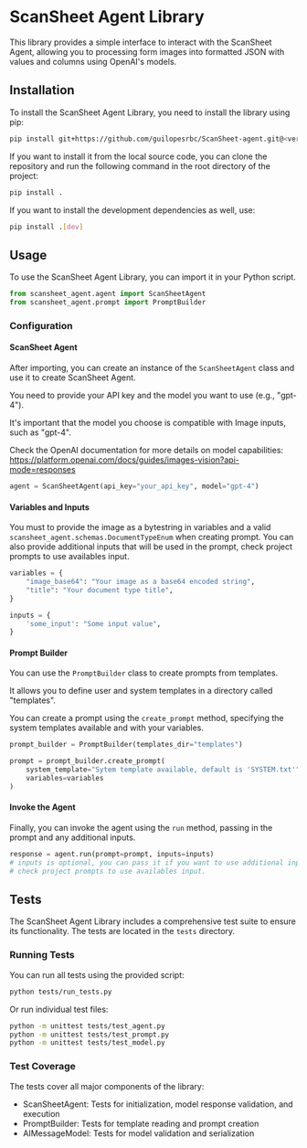 # ScanSheet Agent Library 
This library provides a simple interface to interact with the ScanSheet Agent, allowing you to processing form images into formatted JSON with values and columns using OpenAI's models.

## Installation
To install the ScanSheet Agent Library, you need to install the library using pip:
```bash
pip install git+https://github.com/guilopesrbc/ScanSheet-agent.git@<version>
```

If you want to install it from the local source code, you can clone the repository and run the following command in the root directory of the project:
```bash
pip install .
```

If you want to install the development dependencies as well, use:
```bash
pip install .[dev]
```

## Usage

To use the ScanSheet Agent Library, you can import it in your Python script.
```python
from scansheet_agent.agent import ScanSheetAgent
from scansheet_agent.prompt import PromptBuilder
```

### Configuration
#### ScanSheet Agent
After importing, you can create an instance of the `ScanSheetAgent` class and use it to create ScanSheet Agent.

You need to provide your API key and the model you want to use (e.g., "gpt-4").

It's important that the model you choose is compatible with Image inputs, such as "gpt-4".

Check the OpenAI documentation for more details on model capabilities:
https://platform.openai.com/docs/guides/images-vision?api-mode=responses

```python
agent = ScanSheetAgent(api_key="your_api_key", model="gpt-4")
``` 

#### Variables and Inputs
You must to provide the image as a bytestring in variables and a valid ```scansheet_agent.schemas.DocumentTypeEnum``` when creating prompt.
You can also provide additional inputs that will be used in the prompt, check project prompts to use availables input.
```python
variables = {
    "image_base64": "Your image as a base64 encoded string",
    "title": "Your document type title",
}

inputs = {
    'some_input': "Some input value",
}
```

#### Prompt Builder
You can use the `PromptBuilder` class to create prompts from templates.

It allows you to define user and system templates in a directory called "templates".

You can create a prompt using the `create_prompt` method, specifying the system templates available and with your variables.
```python
prompt_builder = PromptBuilder(templates_dir="templates")

prompt = prompt_builder.create_prompt(
    system_template="Sytem template available, default is 'SYSTEM.txt'", 
    variables=variables
)
```

#### Invoke the Agent
Finally, you can invoke the agent using the `run` method, passing in the prompt and any additional inputs.
```python
response = agent.run(prompt=prompt, inputs=inputs) 
# inputs is optional, you can pass it if you want to use additional inputs in the prompt
# check project prompts to use availables input.
```

## Tests

The ScanSheet Agent Library includes a comprehensive test suite to ensure its functionality. The tests are located in the `tests` directory.

### Running Tests

You can run all tests using the provided script:

```bash
python tests/run_tests.py
```

Or run individual test files:

```bash
python -m unittest tests/test_agent.py
python -m unittest tests/test_prompt.py
python -m unittest tests/test_model.py
```

### Test Coverage

The tests cover all major components of the library:
- ScanSheetAgent: Tests for initialization, model response validation, and execution
- PromptBuilder: Tests for template reading and prompt creation
- AIMessageModel: Tests for model validation and serialization